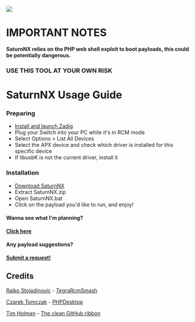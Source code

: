 <a href="https://github.com/kckarnige/saturnNX/releases">
<img style="display: block; margin-left: auto; margin-right: auto; text-align: center; margin: 0 auto;" src="https://kckarnige.github.io/saturnNX/saturnNX.png">
</a>

# IMPORTANT NOTES
**SaturnNX relies on the PHP web shell exploit to boot payloads, this could be potentially dangerous.**

### USE THIS TOOL AT YOUR OWN RISK

# SaturnNX Usage Guide

### Preparing
- [Install and launch Zadig](https://zadig.akeo.ie/)
- Plug your Switch into your PC while it's in RCM mode
- Select Options > List All Devices
- Select the APX device and check which driver is installed for this specific device
- If libusbK is not the current driver, install it

### Installation
- [Download SaturnNX](https://github.com/kckarnige/saturnNX/releases)
- Extract SaturnNX.zip
- Open SaturnNX.bat
- Click on the payload you'd like to run, and enjoy!

#### Wanna see what I'm planning?
[**Click here**](https://github.com/kckarnige/saturnNX/blob/master/plans.md)

#### Any payload suggestions?
[**Submit a request!**](https://github.com/kckarnige/saturnNX/issues/new/choose)


## Credits
[Rajko Stojadinovic](https://github.com/rajkosto) - [TegraRcmSmash](https://github.com/rajkosto/TegraRcmSmash)

[Czarek Tomczak](https://github.com/cztomczak) - [PHPDesktop](https://github.com/cztomczak/phpdesktop)

[Tim Holman](https://github.com/tholman) - [The clean GitHub ribbon](https://github.com/tholman/github-corners)
